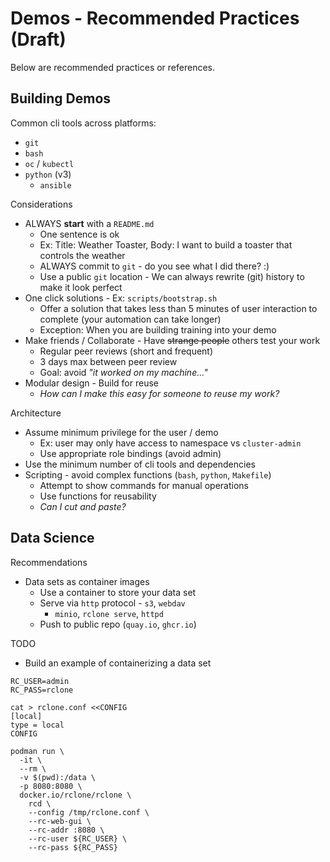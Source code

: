 # Demos - Recommended Practices (Draft)

Below are recommended practices or references.

## Building Demos

Common cli tools across platforms:

- `git`
- `bash`
- `oc` / `kubectl`
- `python` (v3)
  - `ansible`

Considerations

- ALWAYS **start** with a `README.md`
  - One sentence is ok
  - Ex: Title: Weather Toaster, Body: I want to build a toaster that controls the weather
  - ALWAYS commit to `git` - do you see what I did there? :)
  - Use a public `git` location - We can always rewrite (git) history to make it look perfect
- One click solutions - Ex: `scripts/bootstrap.sh`
  - Offer a solution that takes less than 5 minutes of user interaction to complete (your automation can take longer)
  - Exception: When you are building training into your demo
- Make friends / Collaborate - Have ~~strange people~~ others test your work
  - Regular peer reviews (short and frequent)
  - 3 days max between peer review
  - Goal: avoid *"it worked on my machine..."*
- Modular design - Build for reuse
  - *How can I make this easy for someone to reuse my work?*

Architecture

- Assume minimum privilege for the user / demo
  - Ex: user may only have access to namespace vs `cluster-admin`
  - Use appropriate role bindings (avoid admin)
- Use the minimum number of cli tools and dependencies
- Scripting - avoid complex functions (`bash`, `python`, `Makefile`)
  - Attempt to show commands for manual operations
  - Use functions for reusability
  - *Can I cut and paste?*

## Data Science

Recommendations

- Data sets as container images
  - Use a container to store your data set
  - Serve via `http` protocol - `s3`, `webdav`
    - `minio`, `rclone serve`, `httpd`
  - Push to public repo (`quay.io`, `ghcr.io`)

TODO

- Build an example of containerizing a data set

```
RC_USER=admin
RC_PASS=rclone

cat > rclone.conf <<CONFIG
[local]
type = local
CONFIG

podman run \
  -it \
  --rm \
  -v $(pwd):/data \
  -p 8080:8080 \
  docker.io/rclone/rclone \
    rcd \
    --config /tmp/rclone.conf \
    --rc-web-gui \
    --rc-addr :8080 \
    --rc-user ${RC_USER} \
    --rc-pass ${RC_PASS}
```
